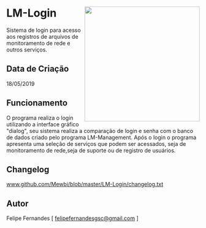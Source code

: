 # LM-Login <img src='https://i.imgur.com/3jDpKls.png' align='right' height='300'>
Sistema de login para acesso aos registros de arquivos de monitoramento de rede e outros serviços.

## Data de Criação
18/05/2019

## Funcionamento
O programa realiza o  login utilizando a interface gráfico "dialog", seu sistema realiza a comparação
de login e senha com o banco de dados criado pelo programa LM-Management. Após o login o programa 
apresenta  uma seleção de serviços  que podem ser acessados,  seja de monitoramento de rede,seja de 
suporte ou de registro de usuários.

## Changelog
www.github.com/Mewbi/blob/master/LM-Login/changelog.txt

## Autor
Felipe Fernandes [ felipefernandesgsc@gmail.com ]
